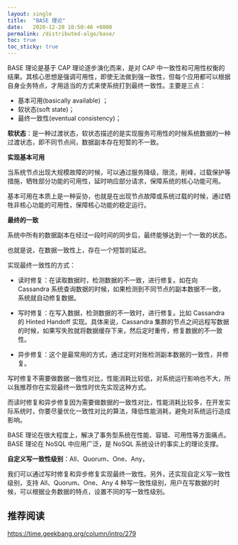 ```yaml
---
layout: single
title:  "BASE 理论"
date:   2020-12-20 10:50:46 +0800
permalink: /distributed-algo/base/
toc: true
toc_sticky: true
---
```




BASE 理论是基于 CAP 理论逐步演化而来，是对 CAP 中一致性和可用性权衡的结果。其核心思想是强调可用性，即使无法做到强一致性，但每个应用都可以根据自身业务特点，才用适当的方式来使系统打到最终一致性。主要是三点：

- 基本可用(basically available) ；
- 软状态(soft state)；
- 最终一致性(eventual consistency)；

**软状态**：是一种过渡状态，软状态描述的是实现服务可用性的时候系统数据的一种过渡状态，即不同节点间，数据副本存在短暂的不一致。



**实现基本可用**

当系统节点出现大规模故障的时候，可以通过服务降级，限流，削峰，过载保护等措施，牺牲部分功能的可用性，延时响应部分请求，保障系统的核心功能可用。

基本可用在本质上是一种妥协，也就是在出现节点故障或系统过载的时候，通过牺牲非核心功能的可用性，保障核心功能的稳定运行。



**最终的一致**

系统中所有的数据副本在经过一段时间的同步后，最终能够达到一个一致的状态。

也就是说，在数据一致性上，存在一个短暂的延迟。

实现最终一致性的方式：

- 读时修复：在读取数据时，检测数据的不一致，进行修复。如在向 Cassandra 系统查询数据的时候，如果检测到不同节点的副本数据不一致，系统就自动修复数据。

- 写时修复：在写入数据，检测数据的不一致时，进行修复。比如 Cassandra 的 Hinted Handoff 实现。具体来说，Cassandra 集群的节点之间远程写数据的时候，如果写失败就将数据缓存下来，然后定时重传，修复数据的不一致性。
- 异步修复：这个是最常用的方式，通过定时对账检测副本数据的一致性，并修复。



写时修复不需要做数据一致性对比，性能消耗比较低，对系统运行影响也不大，所以我推荐你在实现最终一致性时优先实现这种方式。

而读时修复和异步修复因为需要做数据的一致性对比，性能消耗比较多，在开发实际系统时，你要尽量优化一致性对比的算法，降低性能消耗，避免对系统运行造成影响。



BASE 理论在很大程度上，解决了事务型系统在性能、容错、可用性等方面痛点。BASE 理论在 NoSQL 中应用广泛，是 NoSQL 系统设计的事实上的理论支撑。



**自定义写一致性级别**：All、Quorum、One、Any，

我们可以通过写时修复和异步修复实现最终一致性。另外，还实现自定义写一致性级别，支持 All、Quorum、One、Any 4 种写一致性级别，用户在写数据的时候，可以根据业务数据的特点，设置不同的写一致性级别。





## 推荐阅读

https://time.geekbang.org/column/intro/279

